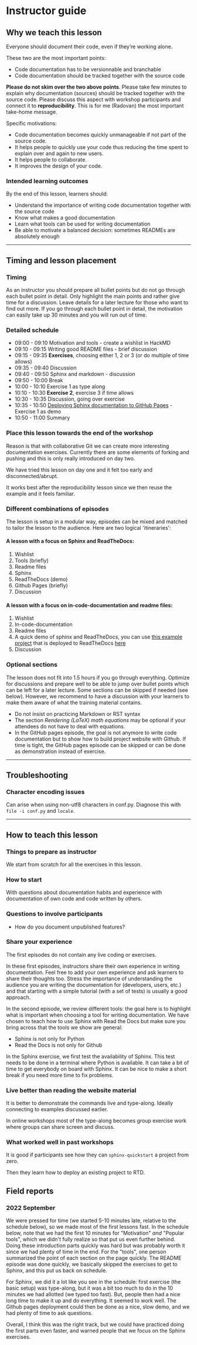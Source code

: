 # Instructor guide


## Why we teach this lesson

Everyone should document their code, even if they’re working alone.

These two are the most important points:
- Code documentation has to be versionnable and branchable
- Code documentation should be tracked together with the source code

**Please do not skim over the two above points**. Please take few minutes to
explain why documentation (sources) should be tracked together with the source
code.  Please discuss this aspect with workshop participants and connect it to
**reproducibility**. This is for me (Radovan) the most important take-home
message.

Specific motivations:

- Code documentation becomes quickly unmanageable if not part of the source code.
- It helps people to quickly use your code thus reducing the time spent to explain over and again to new users.
- It helps people to collaborate.
- It improves the design of your code.


### Intended learning outcomes

By the end of this lesson, learners should:
- Understand the importance of writing code documentation together with the source code
- Know what makes a good documentation
- Learn what tools can be used for writing documentation
- Be able to motivate a balanced decision: sometimes READMEs are absolutely enough

---

## Timing and lesson placement

### Timing

As an instructor you should prepare all bullet points
but do not go through each bullet point in detail. Only highlight
the main points and rather give time for a discussion. Leave details for a later
lecture for those who want to find out more. If you go through each bullet point
in detail, the motivation can easily take up 30 minutes and you will run out
of time.


### Detailed schedule

- 09:00 - 09:10 Motivation and tools - create a wishlist in HackMD
- 09:10 - 09:15 Writing good README files - brief discussion
- 09:15 - 09:35 **Exercises**, choosing either 1, 2 or 3 (or do multiple of time allows)
- 09:35 - 09:40 Discussion
- 09:40 - 09:50 Sphinx and markdown - discussion
- 09:50 - 10:00 Break
- 10:00 - 10:10 Exercise 1 as type along
- 10:10 - 10:30 **Exercise 2**, exercise 3 if time allows
- 10:30 - 10:35 Discussion, going over exercise
- 10:35 - 10:50 [Deploying Sphinx documentation to GitHub Pages](https://coderefinery.github.io/documentation/gh_workflow/#deploying-sphinx-documentation-to-github-pages) - Exercise 1 as demo
- 10:50 - 11:00 Summary


### Place this lesson towards the end of the workshop

Reason is that with collaborative Git we can create more interesting
documentation exercises. Currently there are some elements of forking and
pushing and this is only really introduced on day two.

We have tried this lesson on day one and it felt too early and disconnected/abrupt.

It works best after the reproducibility lesson since we then reuse the example
and it feels familiar.

### Different combinations of episodes
The lesson is setup in a modular way, episodes can be mixed and matched to tailor
the lesson to the audience. Here are two logical 'itineraries':

#### A lesson with a focus on Sphinx and ReadTheDocs:
1. Wishlist
2. Tools (briefly)
3. Readme files
4. Sphinx
5. ReadTheDocs (demo)
6. Github Pages (briefly)
7. Discussion

#### A lesson with a focus on in-code-documentation and readme files:
1. Wishlist
2. In-code-documentation
3. Readme files
4. A quick demo of sphinx and ReadTheDocs, you can use [this example project](https://github.com/escience-academy/coderefinery-documentation-example-project)
that is deployed to ReadTheDocs [here](https://temperature-analysis-of-excel-files.readthedocs.io/en/latest/)
5. Discussion

### Optional sections

The lesson does not fit into 1.5 hours if you go through everything. Optimize for
discussions and prepare well to be able to jump over bullet points which
can be left for a later lecture. Some sections can be skipped if needed (see below). However, we recommend to have a
discussion with your learners to make them aware of what the training material contains.

- Do not insist on practicing Markdown or RST syntax
- The section *Rendering (LaTeX) math equations* may be optional if your
  attendees do not have to deal with equations.
- In the GitHub pages episode, the
  goal is not anymore to write code documentation but to show how to build
  project website with Github.  If time is tight, the GitHub pages episode can be
  skipped or can be done as demonstration instead of exercise.

---

## Troubleshooting


### Character encoding issues

Can arise when using non-utf8 characters in conf.py. Diagnose this with ``file -i conf.py``
and ``locale``.

---

## How to teach this lesson


### Things to prepare as instructor

We start from scratch for all the exercises in this lesson.


### How to start

With questions about documentation habits and experience with documentation
of own code and code written by others.


### Questions to involve participants

- How do you document unpublished features?


### Share your experience

The first episodes do not contain any live coding or exercises.

In these first episodes, instructors share their own experience in writing
documentation. Feel free to add your own experience and ask learners to share
their thoughts too.  Stress the importance of understanding the audience you
are writing the documentation for (developers, users, etc.) and that starting
with a simple tutorial (with a set of tests) is usually a good approach.

In the second episode, we review different tools: the goal here is to highlight
what is important when choosing a tool for writing documentation. We have
chosen to teach how to use Sphinx with Read the Docs but make sure you bring
across that the tools we show are general:
- Sphinx is not only for Python
- Read the Docs is not only for Github

In the Sphinx exercise, we first test the availability of Sphinx. This test
needs to be done in a terminal where Python is available. It can take a bit of
time to get everybody on board with Sphinx.  It can be nice to make a short
break if you need more time to fix problems.


### Live better than reading the website material

It is better to demonstrate the commands live and type-along. Ideally connecting
to examples discussed earlier.

In online workshops most of the type-along becomes group exercise work where groups
can share screen and discuss.


### What worked well in past workshops

It is good if participants see how they can `sphinx-quickstart` a project from
zero.

Then they learn how to deploy an existing project to RTD.

## Field reports

### 2022 September

We were pressed for time (we started 5-10 minutes late, relative to
the schedule below), so we made most of the first lessons fast.  In
the schedule below, note that we had the first 10 minutes for
"Motivation" *and* "Popular tools", which we didn't fully realize so
that put us even further behind.  Doing these introduction
parts quickly was hard but was probably worth it since we had plenty
of time in the end.  For the "tools", one person summarized the point
of each section on the page quickly.  The README episode was done
quickly, we basically skipped the exercises to get to Sphinx, and this
put us back on schedule.

For Sphinx, we did it a lot like you see in the schedule: first
exercise (the basic setup) was type-along, but it was a bit too much
to do in the 10 minutes we had allotted (we typed too fast).  But,
people then had a nice long time to make it up and do everything.  It
seemed to work well.  The Github pages deployment could then be done
as a nice, slow demo, and we had plenty of time to ask questions.

Overall, I think this was the right track, but we could have practiced
doing the first parts even faster, and warned people that we focus on
the Sphinx exercises.
